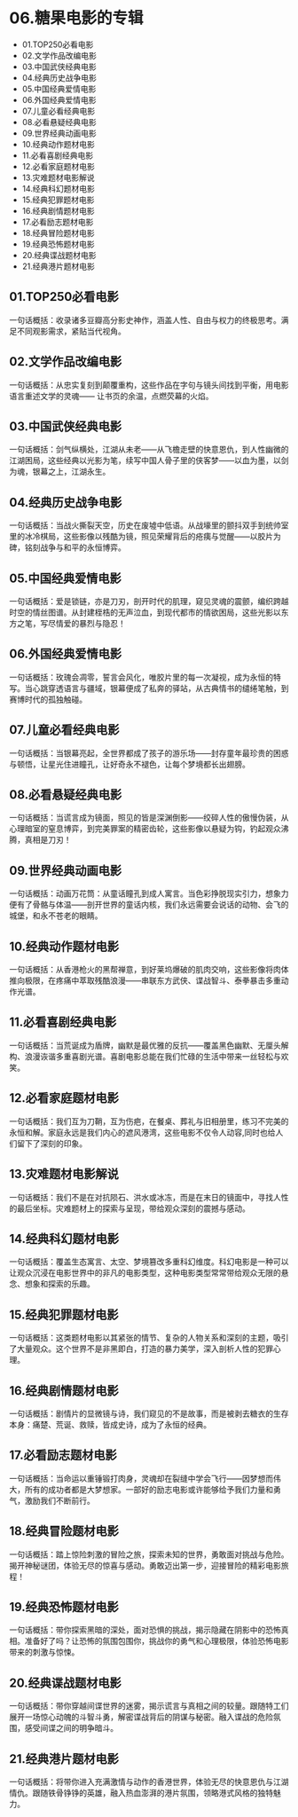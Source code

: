 # 06.糖果电影的专辑
- 01.TOP250必看电影
- 02.文学作品改编电影
- 03.中国武侠经典电影
- 04.经典历史战争电影
- 05.中国经典爱情电影
- 06.外国经典爱情电影
- 07.儿童必看经典电影
- 08.必看悬疑经典电影
- 09.世界经典动画电影
- 10.经典动作题材电影
- 11.必看喜剧经典电影
- 12.必看家庭题材电影
- 13.灾难题材电影解说
- 14.经典科幻题材电影
- 15.经典犯罪题材电影
- 16.经典剧情题材电影
- 17.必看励志题材电影
- 18.经典冒险题材电影
- 19.经典恐怖题材电影
- 20.经典谍战题材电影
- 21.经典港片题材电影



## 01.TOP250必看电影

一句话概括：收录诸多豆瓣高分影史神作，涵盖人性、自由与权力的终极思考。满足不同观影需求，紧贴当代视角。

## 02.文学作品改编电影

一句话概括：从忠实复刻到颠覆重构，这些作品在字句与镜头间找到平衡，用电影语言重述文学的灵魂—— 让书页的余温，点燃荧幕的火焰。

## 03.中国武侠经典电影

一句话概括：剑气纵横处，江湖从未老——从飞檐走壁的快意恩仇，到人性幽微的江湖困局，这些经典以光影为笔，续写中国人骨子里的侠客梦——以血为墨，以剑为魂，银幕之上，江湖永生。

## 04.经典历史战争电影

一句话概括：当战火撕裂天空，历史在废墟中低语。从战壕里的颤抖双手到统帅室里的冰冷棋局，这些影像以残酷为镜，照见荣耀背后的疮痍与觉醒——以胶片为碑，铭刻战争与和平的永恒博弈。

## 05.中国经典爱情电影

一句话概括：爱是锁链，亦是刀刃，剖开时代的肌理，窥见灵魂的震颤，编织跨越时空的情丝图谱。从封建桎梏的无声泣血，到现代都市的情欲困局，这些光影以东方之笔，写尽情爱的暴烈与隐忍！

## 06.外国经典爱情电影

一句话概括：玫瑰会凋零，誓言会风化，唯胶片里的每一次凝视，成为永恒的特写。当心跳穿透语言与疆域，银幕便成了私奔的驿站，从古典情书的缱绻笔触，到赛博时代的孤独触碰。

## 07.儿童必看经典电影

一句话概括：当银幕亮起，全世界都成了孩子的游乐场——封存童年最珍贵的困惑与顿悟，让星光住进瞳孔，让好奇永不褪色，让每个梦境都长出翅膀。

## 08.必看悬疑经典电影

一句话概括：当谎言成为镜面，照见的皆是深渊倒影——绞碎人性的傲慢伪装，从心理暗室的窒息博弈，到完美罪案的精密齿轮，这些影像以悬疑为钩，钓起观众沸腾，真相是刀刃！

## 09.世界经典动画电影

一句话概括：动画万花筒：从童话瞳孔到成人寓言。当色彩挣脱现实引力，想象力便有了骨骼与体温——剖开世界的童话内核，我们永远需要会说话的动物、会飞的城堡，和永不苍老的眼睛。

## 10.经典动作题材电影

一句话概括：从香港枪火的黑帮禅意，到好莱坞爆破的肌肉交响，这些影像将肉体推向极限，在疼痛中萃取残酷浪漫——串联东方武侠、谍战智斗、泰拳暴击多重动作光谱。

## 11.必看喜剧经典电影

一句话概括：当荒诞成为盾牌，幽默是最优雅的反抗——覆盖黑色幽默、无厘头解构、浪漫诙谐多重喜剧光谱。喜剧电影总能在我们忙碌的生活中带来一丝轻松与欢笑。

## 12.必看家庭题材电影

一句话概括：我们互为刀鞘，互为伤疤，在餐桌、葬礼与旧相册里，练习不完美的永恒和解。家庭永远是我们内心的遮风港湾，这些电影不仅令人动容,同时也给人们留下了深刻的印象。

## 13.灾难题材电影解说

一句话概括：我们不是在对抗陨石、洪水或冰冻，而是在末日的镜面中，寻找人性的最后坐标。灾难题材上的探索与呈现，带给观众深刻的震撼与感动。

## 14.经典科幻题材电影

一句话概括：覆盖生态寓言、太空、梦境篡改多重科幻维度。科幻电影是一种可以让观众沉浸在电影世界中的非凡的电影类型，这种电影类型常常带给观众无限的悬念、想象和探索的乐趣。

## 15.经典犯罪题材电影

一句话概括：‌这类题材电影以其紧张的情节、复杂的人物关系和深刻的主题，吸引了大量观众。这个世界不是非黑即白，打造的暴力美学，深入剖析人性的犯罪心理。

## 16.经典剧情题材电影

一句话概括：剧情片的显微镜与诗，我们窥见的不是故事，而是被剥去糖衣的生存本身：痛楚、荒诞、救赎，皆成史诗，成为了永恒的经典。

## 17.必看励志题材电影

一句话概括：当命运以重锤锻打肉身，灵魂却在裂缝中学会飞行——因梦想而伟大，所有的成功者都是大梦想家。一部好的励志电影或许能够给予我们力量和勇气，激励我们不断前行。

## 18.经典冒险题材电影

一句话概括：踏上惊险刺激的冒险之旅，探索未知的世界，勇敢面对挑战与危险。揭开神秘谜团，体验无尽的惊喜与感动。勇敢迈出第一步，迎接冒险的精彩电影旅程！

## 19.经典恐怖题材电影

一句话概括：带你探索黑暗的深处，面对恐惧的挑战，揭示隐藏在阴影中的恐怖真相。准备好了吗？让恐怖的氛围包围你，挑战你的勇气和心理极限，体验恐怖电影带来的刺激与惊悚。

## 20.经典谍战题材电影

一句话概括：带你穿越间谍世界的迷雾，揭示谎言与真相之间的较量。跟随特工们展开一场惊心动魄的斗智斗勇，解密谍战背后的阴谋与秘密。融入谍战的危险氛围，感受间谍之间的明争暗斗。

## 21.经典港片题材电影

一句话概括：将带你进入充满激情与动作的香港世界，体验无尽的快意恩仇与江湖情仇。跟随铁骨铮铮的英雄，融入热血澎湃的港片氛围，领略港式风格的独特魅力。


